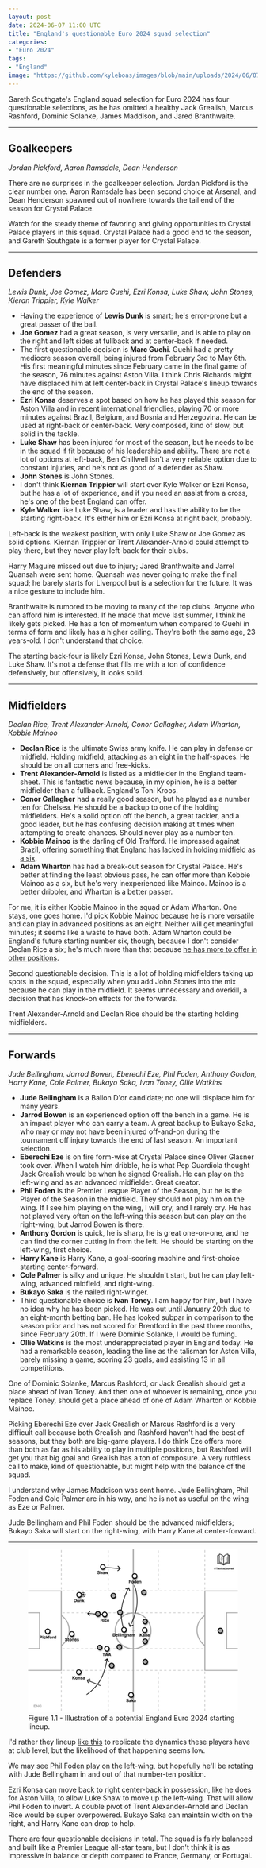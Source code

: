 ```yaml
---
layout: post
date: 2024-06-07 11:00 UTC
title: "England's questionable Euro 2024 squad selection"
categories:
- "Euro 2024"
tags:
- "England"
image: "https://github.com/kyleboas/images/blob/main/uploads/2024/06/07/Image-07Jun2024_10:09:13.png?raw=true"
---
```


Gareth Southgate's England squad selection for Euro 2024 has four questionable selections, as he has omitted a healthy Jack Grealish, Marcus Rashford, Dominic Solanke, James Maddison, and Jared Branthwaite. 

<!---more--->

---

## Goalkeepers

*Jordan Pickford, Aaron Ramsdale, Dean Henderson*

There are no surprises in the goalkeeper selection. Jordan Pickford is the clear number one. Aaron Ramsdale has been second choice at Arsenal, and Dean Henderson spawned out of nowhere towards the tail end of the season for Crystal Palace. 

Watch for the steady theme of favoring and giving opportunities to Crystal Palace players in this squad. Crystal Palace had a good end to the season, and Gareth Southgate is a former player for Crystal Palace. 

---

## Defenders

*Lewis Dunk, Joe Gomez, Marc Guehi, Ezri Konsa, Luke Shaw, John Stones, Kieran Trippier, Kyle Walker*

* Having the experience of **Lewis Dunk** is smart; he's error-prone but a great passer of the ball. 
* **Joe Gomez** had a great season, is very versatile, and is able to play on the right and left sides at fullback and at center-back if needed. 
* The first questionable decision is **Marc Guehi**. Guehi had a pretty mediocre season overall, being injured from February 3rd to May 6th. His first meaningful minutes since February came in the final game of the season, 76 minutes against Aston Villa. I think Chris Richards might have displaced him at left center-back in Crystal Palace's lineup towards the end of the season. 
* **Ezri Konsa** deserves a spot based on how he has played this season for Aston Villa and in recent international friendlies, playing 70 or more minutes against Brazil, Belgium, and Bosnia and Herzegovina. He can be used at right-back or center-back. Very composed, kind of slow, but solid in the tackle. 
* **Luke Shaw** has been injured for most of the season, but he needs to be in the squad if fit because of his leadership and ability. There are not a lot of options at left-back, Ben Chillwell isn't a very reliable option due to constant injuries, and he's not as good of a defender as Shaw. 
* **John Stones** is John Stones.
* I don't think **Kiernan Trippier** will start over Kyle Walker or Ezri Konsa, but he has a lot of experience, and if you need an assist from a cross, he's one of the best England can offer.
* **Kyle Walker** like Luke Shaw, is a leader and has the ability to be the starting right-back. It's either him or Ezri Konsa at right back, probably. 

Left-back is the weakest position, with only Luke Shaw or Joe Gomez as solid options. Kiernan Trippier or Trent Alexander-Arnold could attempt to play there, but they never play left-back for their clubs. 

Harry Maguire missed out due to injury; Jared Branthwaite and Jarrel Quansah were sent home. Quansah was never going to make the final squad; he barely starts for Liverpool but is a selection for the future. It was a nice gesture to include him. 

Branthwaite is rumored to be moving to many of the top clubs. Anyone who can afford him is interested. If he made that move last summer, I think he likely gets picked. He has a ton of momentum when compared to Guehi in terms of form and likely has a higher ceiling. They're both the same age, 23 years-old. I don't understand that choice. 

The starting back-four is likely Ezri Konsa, John Stones, Lewis Dunk, and Luke Shaw. It's not a defense that fills me with a ton of confidence defensively, but offensively, it looks solid. 

---

## Midfielders

*Declan Rice, Trent Alexander-Arnold, Conor Gallagher, Adam Wharton, Kobbie Mainoo*

* **Declan Rice** is the ultimate Swiss army knife. He can play in defense or midfield. Holding midfield, attacking as an eight in the half-spaces. He should be on all corners and free-kicks. 
* **Trent Alexander-Arnold** is listed as a midfielder in the England team-sheet. This is fantastic news because, in my opinion, he is a better midfielder than a fullback. England's Toni Kroos. 
* **Conor Gallagher** had a really good season, but he played as a number ten for Chelsea. He should be a backup to one of the holding midfielders. He's a solid option off the bench, a great tackler, and a good leader, but he has confusing decision making at times when attempting to create chances. Should never play as a number ten. 
* **Kobbie Mainoo** is the darling of Old Trafford. He impressed against Brazil, [offering something that England has lacked in holding midfield as a six](https://tacticsjournal.com/2024/03/27/kobbie-mainoo-shows-what-england-lacked-at-holding-midfield/).
* **Adam Wharton** has had a break-out season for Crystal Palace. He's better at finding the least obvious pass, he can offer more than Kobbie Mainoo as a six, but he's very inexperienced like Mainoo. Mainoo is a better dribbler, and Wharton is a better passer. 

For me, it is either Kobbie Mainoo in the squad or Adam Wharton. One stays, one goes home. I'd pick Kobbie Mainoo because he is more versatile and can play in advanced positions as an eight. Neither will get meaningful minutes; it seems like a waste to have both. Adam Wharton could be England's future starting number six, though, because I don't consider Declan Rice a six; he's much more than that because [he has more to offer in other positions](https://tacticsjournal.com/2023/12/13/arsenal-trial-declan-rice-at-center-back/). 

Second questionable decision. This is a lot of holding midfielders taking up spots in the squad, especially when you add John Stones into the mix because he can play in the midfield. It seems unnecessary and overkill, a decision that has knock-on effects for the forwards. 

Trent Alexander-Arnold and Declan Rice should be the starting holding midfielders. 

---

## Forwards

*Jude Bellingham, Jarrod Bowen, Eberechi Eze, Phil Foden, Anthony Gordon, Harry Kane, Cole Palmer, Bukayo Saka, Ivan Toney, Ollie Watkins*

* **Jude Bellingham** is a Ballon D'or candidate; no one will displace him for many years.
* **Jarrod Bowen** is an experienced option off the bench in a game. He is an impact player who can carry a team. A great backup to Bukayo Saka, who may or may not have been injured off-and-on during the tournament off injury towards the end of last season. An important selection.
* **Eberechi Eze** is on fire form-wise at Crystal Palace since Oliver Glasner took over. When I watch him dribble, he is what Pep Guardiola thought Jack Grealish would be when he signed Grealish. He can play on the left-wing and as an advanced midfielder. Great creator.
* **Phil Foden** is the Premier League Player of the Season, but he is the Player of the Season in the midfield. They should not play him on the wing. If I see him playing on the wing, I will cry, and I rarely cry. He has not played very often on the left-wing this season but can play on the right-wing, but Jarrod Bowen is there. 
* **Anthony Gordon** is quick, he is sharp, he is great one-on-one, and he can find the corner cutting in from the left. He should be starting on the left-wing, first choice. 
* **Harry Kane** is Harry Kane, a goal-scoring machine and first-choice starting center-forward. 
* **Cole Palmer** is silky and unique. He shouldn't start, but he can play left-wing, advanced midfield, and right-wing. 
* **Bukayo Saka** is the nailed right-winger. 
* Third questionable choice is **Ivan Toney**. I am happy for him, but I have no idea why he has been picked. He was out until January 20th due to an eight-month betting ban. He has looked subpar in comparison to the season prior and has not scored for Brentford in the past three months, since February 20th. If I were Dominic Solanke, I would be fuming.
* **Ollie Watkins** is the most underappreciated player in England today. He had a remarkable season, leading the line as the talisman for Aston Villa, barely missing a game, scoring 23 goals, and assisting 13 in all competitions.

One of Dominic Solanke, Marcus Rashford, or Jack Grealish should get a place ahead of Ivan Toney. And then one of whoever is remaining, once you replace Toney, should get a place ahead of one of Adam Wharton or Kobbie Mainoo. 

Picking Eberechi Eze over Jack Grealish or Marcus Rashford is a very difficult call because both Grealish and Rashford haven't had the best of seasons, but they both are big-game players. I do think Eze offers more than both as far as his ability to play in multiple positions, but Rashford will get you that big goal and Grealish has a ton of composure. A very ruthless call to make, kind of questionable, but might help with the balance of the squad. 

I understand why James Maddison was sent home. Jude Bellingham, Phil Foden and Cole Palmer are in his way, and he is not as useful on the wing as Eze or Palmer.

Jude Bellingham and Phil Foden should be the advanced midfielders; Bukayo Saka will start on the right-wing, with Harry Kane at center-forward. 

---

<figure>
    <img src="https://github.com/kyleboas/images/blob/main/uploads/2024/06/07/Image-07Jun2024_02:34:58.png?raw=true">
    <figcaption>Figure 1.1 - Illustration of a potential England Euro 2024 starting lineup. </figcaption>
</figure> 

I'd rather they lineup [like this](https://tacticsjournal.com/2024/03/20/englands-simple-solution/) to replicate the dynamics these players have at club level, but the likelihood of that happening seems low. 

We may see Phil Foden play on the left-wing, but hopefully he'll be rotating with Jude Bellingham in and out of that number-ten position. 

Ezri Konsa can move back to right center-back in possession, like he does for Aston Villa, to allow Luke Shaw to move up the left-wing. That will allow Phil Foden to invert. A double pivot of Trent Alexander-Arnold and Declan Rice would be super overpowered. Bukayo Saka can maintain width on the right, and Harry Kane can drop to help. 

There are four questionable decisions in total. The squad is fairly balanced and built like a Premier League all-star team, but I don't think it is as impressive in balance or depth compared to France, Germany, or Portugal.